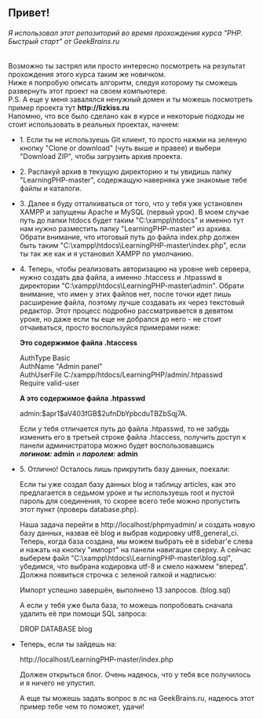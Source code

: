 <h2>Привет!</h2>
<h6>Я использовал этот репозиторий во время прохождения курса "PHP. Быстрый старт" от GeekBrains.ru</h6>
<p>
  Возможно ты застрял или просто интересно посмотреть на результат прохождения этого курса таким же новичком.<br>
  Ниже я попробую описать алгоритм, следуя которому ты сможешь развернуть этот проект на своем компьютере.<br>
  P.S. А еще у меня завалялся ненужный домен и ты можешь посмотреть пример проекта тут <b>http://lizkiss.ru</b><br>
  Напомню, что все было сделано как в курсе и некоторые подходы не стоит использовать в реальных проектах, начнем:</p>
  <ul>
    <li><p>
      1. Если ты не используешь Git клиент, то просто нажми на зеленую кнопку "Clone or download" (чуть выше и правее) 
      и выбери "Download ZIP", чтобы загрузить архив проекта.</p>
    </li>
    <li><p>
      2. Распакуй архив в текущую директорию и ты увидишь папку "LearningPHP-master", содержащую 
      наверняка уже знакомые тебе файлы и каталоги.</p>
    </li>
    <li><p>
      3. Далее я буду отталкиваться от того, что у тебя уже установлен XAMPP и запущены Apache и MySQL (первый урок). 
      В моем случае путь до папки htdocs будет таким "C:\xampp\htdocs" и именно тут нам нужно разместить папку 
      "LearningPHP-master" из архива. 
      Обрати внимание, что итоговый путь до файла index.php должен быть таким "C:\xampp\htdocs\LearningPHP-master\index.php",
      если ты так же как и я установил XAMPP по умолчанию.</p>
    </li>
    <li><div><p>
      4. Теперь, чтобы реализовать авторизацию на уровне web сервера, нужно создать два файла, а именно .htaccess и .htpasswd
      в директории "C:\xampp\htdocs\LearningPHP-master\admin". Обрати внимание, что имен у этих файлов нет, 
      после точки идет лишь расширение файла, поэтому лучше создавать их через текстовый редактор. 
      Этот процесс подробно рассматривается в девятом уроке, но даже если ты еще не добрался до него - не стоит отчаиваться,
      просто воспользуйся примерами ниже:
      </p>
        <b>Это содержимое файла .htaccess</b><p>
        AuthType Basic<br>
        AuthName "Admin panel"<br>
        AuthUserFile C:/xampp/htdocs/LearningPHP/admin/.htpasswd<br>
        Require valid-user
      </p>
        <b>А это содержимое файла .htpasswd</b><p>
        admin:$apr1$aV403fGB$2ufnDbYpbcduTBZbSqj7A.
      </p>
      <p>
        Если у тебя отличается путь до файла .htpasswd, то не забудь изменить его в третьей строке файла .htaccess,
        получить доступ к панели администратора можно будет воспользовавшись<br> <b><i>логином:</i> admin</b> и <b><i>паролем:</i> admin</b>
      </p>
      </div>
    </li>
    <li>
      <p>
      5. Отлично! Осталось лишь прикрутить базу данных, поехали:</p>
      <p>
        Если ты уже создал базу данных blog и таблицу articles, как это предлагается в седьмом уроке и
        ты используешь root и пустой пароль для соединения, то скорее всего тебе можно пропустить этот пункт (проверь database.php).
      </p>
      <p>
        Наша задача перейти в http://localhost/phpmyadmin/ и создать новую базу данных, назвав её blog и выбрав кодировку utf8_general_ci.
        Теперь, когда база создана, мы можем выбрать её в sidebar'е слева и нажать на кнопку "импорт" на панели навигации сверху.
        А сейчас выберем файл "C:\xampp\htdocs\LearningPHP-master\blog.sql", убедимся, что выбрана кодировка utf-8 и смело нажмем "вперед".
        Должна появиться строчка с зеленой галкой и надписью:</p>
        <p>Импорт успешно завершён, выполнено 13 запросов. (blog.sql)</p>
        <p>А если у тебя уже была база, то можешь попробовать сначала удалить её при помощи SQL запроса:</p>
        <p>DROP DATABASE blog</p>
    </li>
    <li>
      <p>Теперь, если ты зайдешь на:</p>
      <p>http://localhost/LearningPHP-master/index.php</p>
      <p>Должен открыться блог. Очень надеюсь, что у тебя все получилось и я ничего не упустил.</p>
      <p>А еще ты можешь задать вопрос в лс на GeekBrains.ru, надеюсь этот пример тебе чем то поможет, удачи!</p>
    </li>
  </ul>
